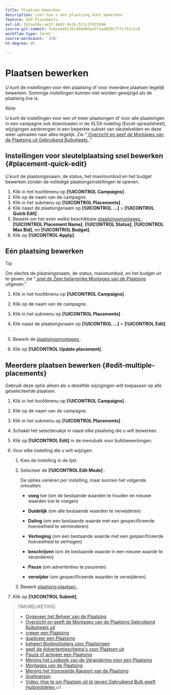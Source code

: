 ```yaml
---
title: Plaatsen bewerken
description: Leer hoe u een plaatsing kunt bewerken.
feature: DSP Placements
exl-id: 391aa34e-ae37-4682-9e1b-571c3f015996
source-git-commit: fa4cee46135c85849daa7faa4059c77fc753c2c8
workflow-type: tm+mt
source-wordcount: '378'
ht-degree: 0%

---
```


# Plaatsen bewerken

U kunt de instellingen voor één plaatsing of voor meerdere plaatsen tegelijk bewerken. Sommige instellingen kunnen niet worden gewijzigd als de plaatsing live is.

<!-- Some placements don't have these options. Clarify which placement types aren't eligible -- is it PG placements, or all placements using private inventory? And anything else? -->

>[!NOTE]
>
>U kunt de instellingen voor een of meer plaatsingen of voor alle plaatsingen in een campagne ook downloaden in de XLSX-indeling (Excel-spreadsheet), wijzigingen aanbrengen in een beperkte subset van sleutelvelden en deze weer uploaden naar alles tegelijk. Zie &quot;[ Overzicht en geef de Montages van de Plaatsing uit Gebruikend Bulksheets ](placement-qa.md).&quot;

## Instellingen voor sleutelplaatsing snel bewerken {#placement-quick-edit}

U kunt de plaatsingsnaam, de status, het maximumbod en het budget bewerken zonder de volledige plaatsingsinstellingen te openen.

1. Klik in het hoofdmenu op **[!UICONTROL Campaigns]** .
1. Klik op de naam van de campagne.
1. Klik in het submenu op **[!UICONTROL Placements]** .
1. Klik naast de plaatsingsnaam op **[!UICONTROL ...]** > **[!UICONTROL Quick Edit]** .
1. Bewerk om het even welke beschikbare [ plaatsingsmontages ](placement-settings.md): **[!UICONTROL Placement Name]**, **[!UICONTROL Status]**, **[!UICONTROL Max Bid]**, en **[!UICONTROL Budget]**.
1. Klik op **[!UICONTROL Apply]**.

## Eén plaatsing bewerken

>[!TIP]
>
> Om slechts de plaatsingsnaam, de status, maximumbod, en het budget uit te geven, zie &quot;[ snel de Zeer belangrijke Montages van de Plaatsing ](#placement-quick-edit) uitgeven.&quot;

1. Klik in het hoofdmenu op **[!UICONTROL Campaigns]** .

1. Klik op de naam van de campagne.

1. Klik in het submenu op **[!UICONTROL Placements]** .

1. Klik naast de plaatsingsnaam op **[!UICONTROL ...]** > **[!UICONTROL Edit]** .

1. Bewerk de [ plaatsingsmontages ](placement-settings.md).

1. Klik op **[!UICONTROL Update placement]**.

## Meerdere plaatsen bewerken {#edit-multiple-placements}

Gebruik deze optie alleen als u dezelfde wijzigingen wilt toepassen op alle geselecteerde plaatsen.

1. Klik in het hoofdmenu op **[!UICONTROL Campaigns]** .

1. Klik op de naam van de campagne.

1. Klik in het submenu op **[!UICONTROL Placements]** .

1. Schakel het selectievakje in naast elke plaatsing die u wilt bewerken.

1. Klik op **[!UICONTROL Edit]** in de menubalk voor bulkbewerkingen.

1. Voor elke instelling die u wilt wijzigen:

   1. Kies de instelling in de lijst.

   1. Selecteer de **[!UICONTROL Edit Mode]** .

      De opties variëren per instelling, maar kunnen het volgende omvatten:

      * **voeg** toe (om de bestaande waarden te houden en nieuwe waarden toe te voegen)

      * **Duidelijk** (om alle bestaande waarden te verwijderen)

      * **Daling** (om een bestaande waarde met een gespecificeerde hoeveelheid te verminderen)

      * **Verhoging** (om een bestaande waarde met een gespecificeerde hoeveelheid te verhogen)

      * **beschrijven** (om de bestaande waarde in een nieuwe waarde te veranderen)

      * **Pauze** (om advertenties te pauzeren)

      * **verwijder** (om gespecificeerde waarden te verwijderen)

   1. Bewerk [ plaatsing plaatsen ](placement-settings.md).

1. Klik op **[!UICONTROL Submit]**.

>[!MORELIKETHIS]
>
>* [ Ongeveer het Beheer van de Plaatsing ](placement-about.md)
>* [ Overzicht en geeft de Montages van de Plaatsing Gebruikend Bulksheets uit ](placement-qa.md)
>* [ creeer een Plaatsing ](placement-create.md)
>* [ dupliceer een Plaatsing ](placement-duplicate.md)
>* [ beheert Bodmultipliers voor Plaatsingen ](placement-manage-bid-multipliers.md)
>* [ geef de Advertentieschema&#39;s voor Plaatsen uit ](placement-edit-ad-schedule.md)
>* [ Pauze of activeer een Plaatsing ](placement-pause-activate.md)
>* [ Mening het Logboek van de Verandering voor een Plaatsing ](placement-change-log.md)
>* [ Montages van de Plaatsing ](placement-settings.md)
>* [ Mening het Voorspelde Rapport van de Plaatsing ](/help/dsp/campaign-management/reports/placement-forecast.md)
>* [ Sneltoetsen ](/help/dsp/campaign-management/reports/keyboard-shortcuts.md)
>* [ Video: Hoe te om Plaatsen uit te geven Gebruikend Bulk geeft Hulpmiddelen ](https://experienceleague.adobe.com/docs/advertising-learn/tutorials/dsp/bulk-edit-placement-tools.html) uit
